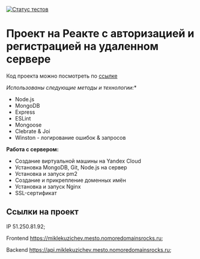 [![Статус тестов](../../actions/workflows/tests.yml/badge.svg)](../../actions/workflows/tests.yml)

# Проект на Реакте с авторизацией и регистрацией на удаленном сервере

Код проекта можно посмотреть по [ссылке](https://github.com/miklekuzichev/react-mesto-api-full-gha)

*Использованы следующие методы и технологии:**
- Node.js
- MongoDB
- Express
- ESLint
- Mongoose
- Clebrate & Joi
- Winston - логирование ошибок & запросов

**Работа с сервером:**
- Создание виртуальной машины на Yandex Cloud
- Установка MongoDB, Git, Node.js на сервер
- Установка и запуск pm2
- Создание и прикрепление доменных имён
- Установка и запуск Nginx
- SSL-сертификат

## Ссылки на проект

IP 51.250.81.92;

Frontend https://miklekuzichev.mesto.nomoredomainsrocks.ru;

Backend https://api.miklekuzichev.mesto.nomoredomainsrocks.ru;

